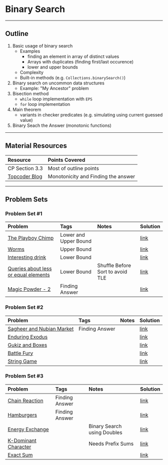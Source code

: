 # Binary Search
---
## Outline
1. Basic usage of binary search
	- Examples
		* finding an element in array of distinct values
		* Arrays with duplicates (finding first/last occurence)
		* lower and upper bounds
	- Complexity
	- Built-in methods (e.g. `Collections.binarySearch()`)
2. Binary search on uncommon data structures
	- Example: "My Ancestor" problem
3. Bisection method
	- `while` loop implementation with `EPS`
	- `for` loop implementation
4. Main theorem
	- variants in checker predicates (e.g. simulating using current guessed value)
5. Binary Seach the Answer (monotonic functions)
---

## Material Resources
| Resource                  | Points Covered                  |
|:------------------------- |:--------------------------------|
|CP Section 3.3  | Most of outline points|
|[Topcoder Blog](https://www.topcoder.com/community/data-science/data-science-tutorials/binary-search/)|Monotonicity and Finding the answer|

---
## Problem Sets
### Problem Set #1

| Problem        | Tags          | Notes  | Solution |
|:------------- |:-------------|:-----|:--------|
|[The Playboy Chimp](https://uva.onlinejudge.org/index.php?option=com_onlinejudge&Itemid=8&page=show_problem&problem=1552)|Lower and Upper Bound||[link](https://github.com/AhmadElsagheer/UVa-Solutions/blob/master/v106/ThePlayboyChimp_UVa10611.java)|
|[Worms](http://codeforces.com/problemset/problem/474/B)|Upper Bound||[link](http://codeforces.com/contest/474/submission/18132202)|
|[Interesting drink]()|Lower Bound||[link](http://codeforces.com/contest/706/submission/19792492)|
|[Queries about less or equal elements](http://codeforces.com/contest/600/problem/B)|Lower Bound|Shuffle Before Sort to avoid TLE|[link](http://codeforces.com/contest/600/submission/16453821)|
|[Magic Powder - 2](http://codeforces.com/problemset/problem/670/D2)|Finding Answer||[link](http://codeforces.com/contest/670/submission/17824666)|

### Problem Set #2
| Problem        | Tags          | Notes  | Solution |
|:------------- |:-------------|:-----|:--------|
|[Sagheer and Nubian Market](http://codeforces.com/contest/812/problem/C)|Finding Answer||[link](http://codeforces.com/contest/812/submission/27728473)|
|[Enduring Exodus](http://codeforces.com/problemset/problem/645/C)|||[link](http://codeforces.com/contest/645/submission/16786811)|
|[Gukiz and Boxes](http://codeforces.com/problemset/problem/551/C)|||[link](http://codeforces.com/contest/551/submission/34331187)|
|[Battle Fury](http://codeforces.com/gym/100247/problem/F)|||[link](https://ideone.com/g9OmIP)|
|[String Game](http://codeforces.com/contest/779/problem/D)|||[link](http://codeforces.com/contest/779/submission/25077945)|

### Problem Set #3
| Problem        | Tags          | Notes  | Solution |
|:------------- |:-------------|:-----|:--------|
|[Chain Reaction](http://codeforces.com/problemset/problem/607/A)|Finding Answer||[link](http://codeforces.com/contest/607/submission/17546217)|
|[Hamburgers](http://codeforces.com/contest/371/problem/C)|Finding Answer||[link](http://codeforces.com/contest/371/submission/17824474)|
|[Energy Exchange](http://codeforces.com/problemset/problem/68/B)||Binary Search using Doubles|[link](http://codeforces.com/contest/68/submission/20514429)|
|[K-Dominant Character](http://codeforces.com/contest/888/problem/C)||Needs Prefix Sums|[link](http://codeforces.com/contest/888/submission/32166894)|
|[Exact Sum](https://uva.onlinejudge.org/index.php?option=onlinejudge&page=show_problem&problem=1998)|||[link](https://github.com/TheRealImaginary/CompetitiveProgramming/blob/master/UVA/UVA_11057_ExactSum.java)|
